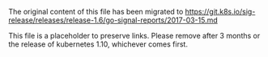 The original content of this file has been migrated to https://git.k8s.io/sig-release/releases/release-1.6/go-signal-reports/2017-03-15.md

This file is a placeholder to preserve links. Please remove after 3 months or the release of kubernetes 1.10, whichever comes first.
